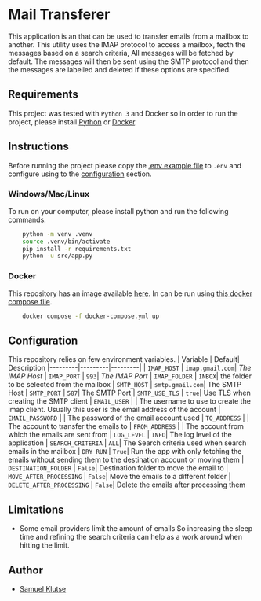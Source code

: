 # Mail Transferer
This application is an that can be used to transfer emails from a mailbox to another. This utility uses the IMAP protocol to access a mailbox, fecth the messages based on a search criteria, All messages will be fetched by default. 
The messages will then be sent using the SMTP protocol and then the messages are labelled and deleted if these options are specified. 

## Requirements

This project was tested with `Python 3` and Docker so in order to run the project, please install [Python](https://docs.python.org/3/using/index.html) or [Docker](https://www.docker.com/get-started/).
  
## Instructions

Before running the project please copy the [.env example file](.env.example) to `.env` and configure using to the [configuration](#configuration) section. 

### Windows/Mac/Linux
To run on your computer, please install python and run the following commands.
```bash
    python -m venv .venv
    source .venv/bin/activate
    pip install -r requirements.txt
    python -u src/app.py
```

### Docker
This repository has an image available [here](https://hub.docker.com/repositories/samuelklutse). In can be run using [this docker compose file](./docker-compose.yml).

```bash
    docker compose -f docker-compose.yml up
```

## Configuration

This repository relies on few environment variables. 
| Variable | Default| Description 
|---------|---------|---------|
| `IMAP_HOST`  | `imap.gmail.com`| *The IMAP Host*
| `IMAP_PORT`  | `993`| *The IMAP Port*
| `IMAP_FOLDER`  | `INBOX`| the folder to be selected from the mailbox
| `SMTP_HOST`  | `smtp.gmail.com`| The SMTP Host
| `SMTP_PORT`  | `587`| The SMTP Port
| `SMTP_USE_TLS`  | `true`| Use TLS when creating the SMTP client
| `EMAIL_USER`  | | The username to use to create the imap client. Usually this user is the email address of the account
| `EMAIL_PASSWORD`  | | The password of the email account used
| `TO_ADDRESS`  | | The account to transfer the emails to
| `FROM_ADDRESS`  | | The account from which the emails are sent from
| `LOG_LEVEL`  | `INFO`| The log level of the application
| `SEARCH_CRITERIA`  | `ALL`| The Search criteria used when search emails in the mailbox
| `DRY_RUN`  | `True`| Run the app with only fetching the emails without sending them to the destination account or moving them
| `DESTINATION_FOLDER`  | `False`| Destination folder to move the email to
| `MOVE_AFTER_PROCESSING`  | `False`| Move the emails to a different folder
| `DELETE_AFTER_PROCESSING`  | `False`| Delete the emails after processing them


## Limitations
- Some email providers limit the amount of emails So increasing the sleep time and refining the search criteria can help as a work around when hitting the limit.

## Author
- [Samuel Klutse](https://github.com/sparksam)